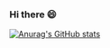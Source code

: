 ### Hi there 😄

[![Anurag's GitHub stats](https://github-readme-stats.vercel.app/api?username=ThomasMrY&show_icons=true&theme=tokyonight)](https://github.com/anuraghazra/github-readme-stats)

<!--Gradient
**xrenaa/xrenaa** is a ✨ _special_ ✨ repository because its `README.md` (this file) appears on your GitHub profile.

Here are some ideas to get you started:

- 🔭 I’m currently working on ...
- 🌱 I’m currently learning ...
- 👯 I’m looking to collaborate on ...
- 🤔 I’m looking for help with ...
- 💬 Ask me about ...
- 📫 How to reach me: ...
- 😄 Pronouns: ...
- ⚡ Fun fact: ...
-->
